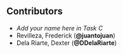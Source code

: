 ## Contributors

- _Add your name here in Task C_
- Revilleza, Frederick (**@juantojuan**)
- Dela Riarte, Dexter (**@DDelaRiarte**)